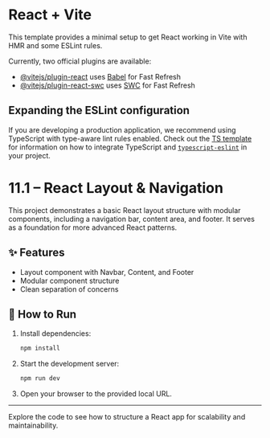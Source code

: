 # React + Vite

This template provides a minimal setup to get React working in Vite with HMR and some ESLint rules.

Currently, two official plugins are available:

- [@vitejs/plugin-react](https://github.com/vitejs/vite-plugin-react/blob/main/packages/plugin-react) uses [Babel](https://babeljs.io/) for Fast Refresh
- [@vitejs/plugin-react-swc](https://github.com/vitejs/vite-plugin-react/blob/main/packages/plugin-react-swc) uses [SWC](https://swc.rs/) for Fast Refresh

## Expanding the ESLint configuration

If you are developing a production application, we recommend using TypeScript with type-aware lint rules enabled. Check out the [TS template](https://github.com/vitejs/vite/tree/main/packages/create-vite/template-react-ts) for information on how to integrate TypeScript and [`typescript-eslint`](https://typescript-eslint.io) in your project.

# 11.1 – React Layout & Navigation

This project demonstrates a basic React layout structure with modular components, including a navigation bar, content area, and footer. It serves as a foundation for more advanced React patterns.

## ✨ Features

- Layout component with Navbar, Content, and Footer
- Modular component structure
- Clean separation of concerns

## 🚀 How to Run

1. Install dependencies:

   ```sh
   npm install
   ```

2. Start the development server:

   ```sh
   npm run dev
   ```

3. Open your browser to the provided local URL.

---

Explore the code to see how to structure a React app for scalability and maintainability.
